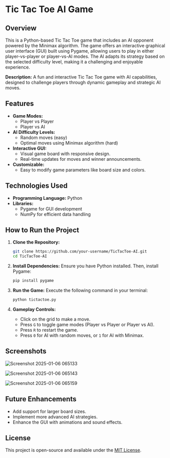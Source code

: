 # Tic Tac Toe AI Game

## Overview
This is a Python-based Tic Tac Toe game that includes an AI opponent powered by the Minimax algorithm. The game offers an interactive graphical user interface (GUI) built using Pygame, allowing users to play in either player-vs-player or player-vs-AI modes. The AI adapts its strategy based on the selected difficulty level, making it a challenging and enjoyable experience.

**Description:** A fun and interactive Tic Tac Toe game with AI capabilities, designed to challenge players through dynamic gameplay and strategic AI moves.

## Features
- **Game Modes:**
  - Player vs Player
  - Player vs AI
- **AI Difficulty Levels:**
  - Random moves (easy)
  - Optimal moves using Minimax algorithm (hard)
- **Interactive GUI:**
  - Visual game board with responsive design.
  - Real-time updates for moves and winner announcements.
- **Customizable:**
  - Easy to modify game parameters like board size and colors.

## Technologies Used
- **Programming Language:** Python
- **Libraries:**
  - Pygame for GUI development
  - NumPy for efficient data handling

## How to Run the Project
1. **Clone the Repository:**
   ```bash
   git clone https://github.com/your-username/TicTacToe-AI.git
   cd TicTacToe-AI
   ```

2. **Install Dependencies:**
   Ensure you have Python installed. Then, install Pygame:
   ```bash
   pip install pygame
   ```

3. **Run the Game:**
   Execute the following command in your terminal:
   ```bash
   python tictactoe.py
   ```

4. **Gameplay Controls:**
   - Click on the grid to make a move.
   - Press `G` to toggle game modes (Player vs Player or Player vs AI).
   - Press `R` to restart the game.
   - Press `0` for AI with random moves, or `1` for AI with Minimax.

## Screenshots
![Screenshot 2025-01-06 065133](https://github.com/user-attachments/assets/ea6d87bb-474e-44f1-b6cf-f5efd7797dce)

![Screenshot 2025-01-06 065143](https://github.com/user-attachments/assets/88355427-73bc-4391-aadc-beb2f0bbeab4)

![Screenshot 2025-01-06 065159](https://github.com/user-attachments/assets/43efe681-5b29-4226-9e15-326c1e896b5e)



## Future Enhancements
- Add support for larger board sizes.
- Implement more advanced AI strategies.
- Enhance the GUI with animations and sound effects.

## License
This project is open-source and available under the [MIT License](LICENSE).
